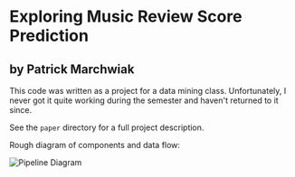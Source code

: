 # Exploring Music Review Score Prediction
## by Patrick Marchwiak

This code was written as a project for a data mining class.
Unfortunately, I never got it quite working during the semester
and haven't returned to it since. 

See the `paper` directory for a full project description.

Rough diagram of components and data flow:

![Pipeline Diagram](https://raw.github.com/pmarchwiak/music-review-score-predictor/master/paper/pipeline-diagram.png)
